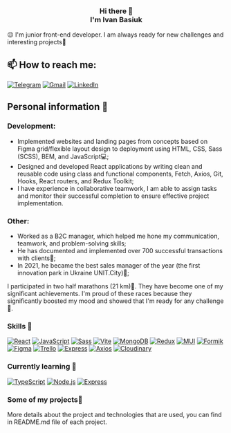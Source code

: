 <p align="center">
  <h3 align="center"> 
   Hi there 👋 
    <br/>
    I'm Ivan Basiuk
  </h3>
</p>

 😉 I'm junior front-end developer. I am always ready for new challenges and interesting projects💪

 ## 📫 How to reach me:
[![Telegram](https://img.shields.io/badge/-Telegram-blue?color=blue&logo=telegram&logoColor=white)](https://t.me/IvanBasiuk)
[![Gmail](https://img.shields.io/badge/-Gmail-white?color=red&logo=gmail&logoColor=white)](mailto:vaanbass@gmail.com)
[![LinkedIn](https://img.shields.io/badge/-LinkedIn-blue?color=blue&logo=linkedin&logoColor=white)](https://www.linkedin.com/in/ivan-basiuk-b35008226/)

## Personal information 📝

### Development:
- Implemented websites and landing pages from concepts based on Figma grid/flexible layout design to deployment using HTML, CSS, Sass (SCSS), BEM, and JavaScript💻;
- Designed and developed React applications by writing clean and reusable code using class and functional components, Fetch, Axios, Git, Hooks, React routers, and Redux Toolkit;
- I have experience in collaborative teamwork, I am able to assign tasks and monitor their successful completion to ensure effective project implementation.

### Other:
- Worked as a B2C manager, which helped me hone my communication, teamwork, and problem-solving skills;
- He has documented and implemented over 700 successful transactions with clients📄;
- In 2021, he became the best sales manager of the year (the first innovation park in Ukraine UNIT.City)🥇;

I participated in two half marathons (21 km)🏃. They have become one of my significant achievements. I'm proud of these races because they significantly boosted my mood and showed that I'm ready for any challenge💪.

### Skills 🚀
[![React](https://img.shields.io/badge/-React-black?color=black&logo=react&logoColor=blue&labelColor=white)](https://reactjs.org)
[![JavaScript](https://img.shields.io/badge/-JavaScript-yellow?color=yellow&logo=javascript&logoColor=black)](https://developer.mozilla.org/en-US/docs/Web/JavaScript)
[![Sass](https://img.shields.io/badge/-Sass-pink?color=pink&logo=sass&logoColor=white)](https://sass-lang.com)
[![Vite](https://img.shields.io/badge/-Vite-black?color=black&logo=vite&logoColor=white)](https://vitejs.dev)
[![MongoDB](https://img.shields.io/badge/-MongoDB-green?color=green&logo=mongodb&logoColor=white)](https://www.mongodb.com)
[![Redux](https://img.shields.io/badge/-Redux-purple?color=purple&logo=redux&logoColor=white)](https://redux.js.org)
[![MUI](https://img.shields.io/badge/-Material--UI-blue?color=blue&logo=material-ui&logoColor=white)](https://mui.com)
[![Formik](https://img.shields.io/badge/-Formik-orange?color=orange&logo=formik&logoColor=white)](https://formik.org)
[![Figma](https://img.shields.io/badge/-Figma-purple?color=purple&logo=figma&logoColor=white)](https://www.figma.com)
[![Trello](https://img.shields.io/badge/-Trello-blue?color=blue&logo=trello&logoColor=white)](https://trello.com)
[![Express](https://img.shields.io/badge/-Express-black?color=black&logo=express&logoColor=white)](https://expressjs.com)
[![Axios](https://img.shields.io/badge/-Axios-blue?color=blue&logo=axios&logoColor=white)](https://axios-http.com)
[![Cloudinary](https://img.shields.io/badge/-Cloudinary-blue?color=blue&logo=cloudinary&logoColor=white)](https://cloudinary.com)

### Currently learning 📘
[![TypeScript](https://img.shields.io/badge/-TypeScript-blue?color=blue&logo=typescript&logoColor=white)](https://www.typescriptlang.org)
[![Node.js](https://img.shields.io/badge/-Node.js-green?color=green&logo=node.js&logoColor=white)](https://nodejs.org)
[![Express](https://img.shields.io/badge/-Express-black?color=black&logo=express&logoColor=white)](https://expressjs.com)

### Some of my projects📌
More details about the project and technologies that are used, you can find in README.md file of each project.







